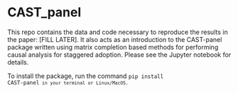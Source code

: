 # CAST_panel
This repo contains the data and code necessary to reproduce the results in the paper: [FILL LATER]. It also acts as an introduction to the CAST-panel package written using matrix completion based methods for performing causal analysis for staggered adoption. Please see the Jupyter notebook for details. 

To install the package, run the command
<code>pip install CAST-panel<code>
in your terminal or Linux/MacOS. 